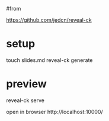 #from

https://github.com/jedcn/reveal-ck

# setup

touch slides.md
reveal-ck generate

# preview

reveal-ck serve

open in browser
http://localhost:10000/